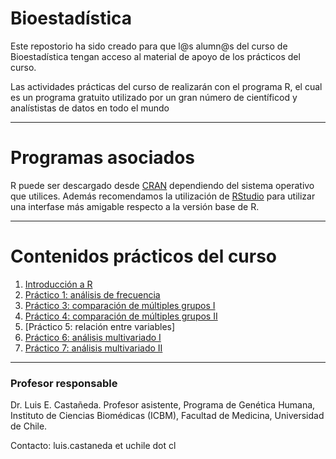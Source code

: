 # Bioestadística

Este repostorio ha sido creado para que l@s alumn@s del curso de Bioestadística tengan acceso al material de apoyo de los prácticos del curso. 

Las actividades prácticas del curso de realizarán con el programa R, el cual es un programa gratuito utilizado por un gran número de científicod y analístistas de datos en todo el mundo

---
# Programas asociados

R puede ser descargado desde [CRAN](https://cran.r-project.org/) dependiendo del sistema operativo que utilices.
Además recomendamos la utilización de [RStudio](https://www.rstudio.com/products/rstudio/download/) para utilizar una interfase más amigable respecto a la versión base de R.

---
# Contenidos prácticos del curso
1. [Introducción a R](https://github.com/lecastaneda/Bioestadistica/blob/main/Intro_R.R)
2. [Práctico 1: análisis de frecuencia](https://github.com/lecastaneda/Bioestadistica/blob/main/Pr%C3%A1ctico%201.md)
3. [Práctico 3: comparación de múltiples grupos I](https://github.com/lecastaneda/Bioestadistica/blob/main/Pr%C3%A1ctico3.md)
4. [Práctico 4: comparación de múltiples grupos II](https://github.com/lecastaneda/Bioestadistica/blob/main/Practico4.md)
5. [Práctico 5: relación entre variables]
6. [Práctico 6: análisis multivariado I](https://github.com/lecastaneda/Bioestadistica/blob/main/Pr%C3%A1ctico6.md)
7. [Práctico 7: análisis multivariado II](https://github.com/lecastaneda/Bioestadistica/blob/main/Pr%C3%A1ctico5.md)


---
### Profesor responsable

Dr. Luis E. Castañeda. Profesor asistente, Programa de Genética Humana, Instituto de Ciencias Biomédicas (ICBM), Facultad de Medicina, Universidad de Chile.

Contacto: luis.castaneda et uchile dot cl

